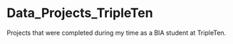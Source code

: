 # Data_Projects_TripleTen
Projects that were completed during my time as a BIA student at TripleTen. 
